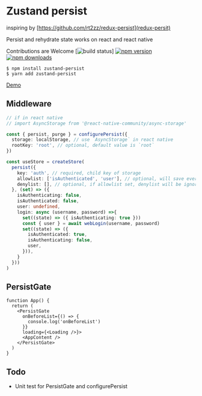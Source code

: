# Zustand persist

inspiring by [https://github.com/rt2zz/redux-persist](redux-persit)

Persist and rehydrate state works on react and react native

Contributions are Welcome
[![build status](https://travis-ci.org/roadmanfong/zustand-persist.svg?branch=master&status=unknown)] [![npm version](https://img.shields.io/npm/v/zustand-persist.svg?style=flat-square)](https://www.npmjs.com/package/zustand-persist) [![npm downloads](https://img.shields.io/npm/dm/zustand-persist.svg?style=flat-square)](https://www.npmjs.com/package/zustand-persist)

```cli
$ npm install zustand-persist
$ yarn add zustand-persist
```

[Demo](https://codesandbox.io/s/zustand-persist-example-5u3ry?file=/src/App.js)

## Middleware

```ts
// if in react native
// import AsyncStorage from '@react-native-community/async-storage'

const { persist, purge } = configurePersist({
  storage: localStorage, // use `AsyncStorage` in react native
  rootKey: 'root', // optional, default value is `root`
})

const useStore = createStore(
  persist({
    key: 'auth', // required, child key of storage
    allowlist: ['isAuthenticated', 'user'], // optional, will save everything if allowlist is undefined
    denylist: [], // optional, if allowlist set, denylist will be ignored
  }, (set) => ({
    isAuthenticating: false,
    isAuthenticated: false,
    user: undefined,
    login: async (username, password) =>{
      set((state) => ({ isAuthenticating: true }))
      const { user } = await webLogin(username, password)
      set((state) => ({
        isAuthenticated: true,
        isAuthenticating: false,
        user,
      })),
    }
  }))
)
```

## PersistGate

```tsx
function App() {
  return (
    <PersistGate
      onBeforeList={() => {
        console.log('onBeforeList')
      }}
      loading={<Loading />}>
      <AppContent />
    </PersistGate>
  )
}
```

## Todo

- Unit test for PersistGate and configurePersist
